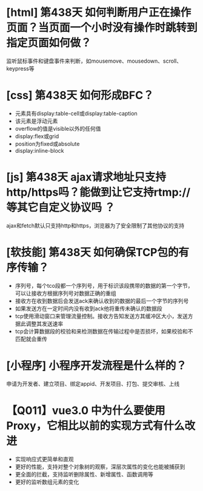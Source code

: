 # [html] 第438天 如何判断用户正在操作页面？当页面一个小时没有操作时跳转到指定页面如何做？

监听鼠标事件和键盘事件来判断，如mousemove、mousedown、scroll、keypress等

# [css] 第438天 如何形成BFC？

- 元素具有display:table-cell或display:table-caption
- 该元素是浮动元素
- overflow的值是visible以外的任何值
- display:flex或grid
- position为fixed或absolute
- display:inline-block

# [js] 第438天 ajax请求地址只支持http/https吗？能做到让它支持rtmp://等其它自定义协议吗 ？

ajax和fetch默认只支持http和https，浏览器为了安全限制了其他协议的支持

# [软技能] 第438天 如何确保TCP包的有序传输？

- 序列号，每个tco段都一个序列号，用于标识该段携带的数据的第一个字节，可以让接收方根据序列号对数据正确的重组
- 接收方在收到数据后会发送ack来确认收到的数据的最后一个字节的序列号
- 如果发送方在一定时间内没有收到ack他将重传未确认的数据段
- tcp使用滑动窗口来管理流量控制。接收方告知发送方其缓冲区大小，发送方据此调整其发送速率
- tcp会计算数据段的校验和来检测数据在传输过程中是否损坏，如果校验和不匹配就会重传

# [小程序] 小程序开发流程是什么样的？

申请为开发者、建立项目、绑定appid、开发项目、打包、提交审核、上线

# 【Q011】vue3.0 中为什么要使用 Proxy，它相比以前的实现方式有什么改进

- 实现响应式更简单和直观
- 更好的性能，支持对整个对象树的观察，深层次属性的变化也能被捕获到
- 更全面的拦截，支持监听删除属性、新增属性、函数调用等
- 更好的监听数组元素的变化

